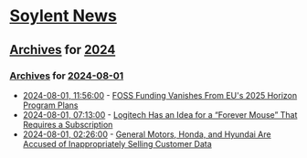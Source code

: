 # [Soylent News](../../../README.md)

## [Archives](../../index.md) for [2024](../index.md)

### [Archives](../../index.md) for [2024-08-01](index.md)

* [2024-08-01, 11:56:00](https://soylentnews.org/article.pl?sid=24/07/31/1337235&from=rss) - [FOSS Funding Vanishes From EU's 2025 Horizon Program Plans](https://soylentnews.org/article.pl?sid=24/07/31/1337235&from=rss)
* [2024-08-01, 07:13:00](https://soylentnews.org/article.pl?sid=24/07/31/128224&from=rss) - [Logitech Has an Idea for a “Forever Mouse” That Requires a Subscription](https://soylentnews.org/article.pl?sid=24/07/31/128224&from=rss)
* [2024-08-01, 02:26:00](https://soylentnews.org/article.pl?sid=24/07/31/126252&from=rss) - [General Motors, Honda, and Hyundai Are Accused of Inappropriately Selling Customer Data](https://soylentnews.org/article.pl?sid=24/07/31/126252&from=rss)
